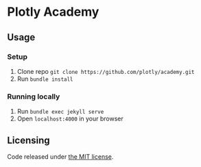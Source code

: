 # Plotly Academy

## Usage

### Setup

1. Clone repo `git clone https://github.com/plotly/academy.git`
2. Run `bundle install`

### Running locally

1. Run `bundle exec jekyll serve`
2. Open `localhost:4000` in your browser

## Licensing

Code released under [the MIT license](LICENSE.txt).
